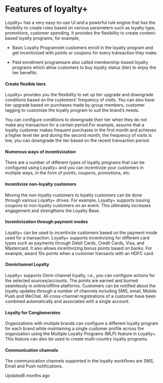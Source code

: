 # Features of loyalty+

Loyalty+ has a very easy-to-use UI and a powerful rule engine that has the flexibility to create rules based on various parameters such as loyalty type, promotions, customer spending. It provides the flexibility to create context-based loyalty programs, for example,

- Basic Loyalty Programslet customers enroll in the loyalty program and get incentivized with points or coupons for every transaction they make.

- Paid enrollment programsare also called membership-based loyalty programs which allow customers to buy loyalty status (tier) to enjoy the tier benefits.

#### Create flexible tiers

Loyalty+ provides you the flexibility to set up tier upgrade and downgrade conditions based on the customers' frequency of visits. You can also have tier upgrade based on purchases made by group members, customer tagging to customize the loyalty program to suit the brand’s needs.

You can configure conditions to downgrade their tier when they do not make any transaction for a certain period.For example, assume that a loyalty customer makes frequent purchases in the first month and achieves a higher level tier and during the second month, the frequency of visits is low, you can downgrade the tier based on the recent transaction period.

#### Numerous ways of incentivization

There are a number of different types of loyalty programs that can be configured using Loyalty+ and you can incentivize your customers in multiple ways, in the form of points, coupons, promotions, etc.

#### Incentivize non-loyalty customers

Moving the non-loyalty customers to loyalty customers can be done through various Loyalty+ drives. For example, Loyalty+ supports issuing coupons to non-loyalty customers on an event. This ultimately increases engagement and strengthens the Loyalty Base.

#### Incentivization through payment modes

Loyalty+ can be used to incentivize customers based on the payment mode used for a transaction. Loyalty+ supports incentivizing for different card types such as payments through Debit Cards, Credit Cards, Visa, and Mastercard. It also allows incentivizing bonus points based on banks. For example, award 10x points when a customer transacts with an HDFC card.

#### Omnichannel Loyalty

Loyalty+ supports Omni-channel loyalty, i.e., you can configure actions for the selected sources/accounts. The points are earned and burned seamlessly in online/offline platforms. Customers can be notified about the loyalty updates through a number of channels including SMS, email, Mobile Push and WeChat. All cross-channel registrations of a customer have been combined automatically and associated with a single account.

#### Loyalty for Conglomerates

Organizations with multiple brands can configure a different loyalty program for each brand while maintaining a single customer profile across the organization using the Multiple Loyalty Programs (MLP) feature in Loyalty+. This feature can also be used to create multi-country loyalty programs.

#### Communication channels

The communication channels supported in the loyalty workflows are SMS, Email and Push notifications.

Updated8 months ago